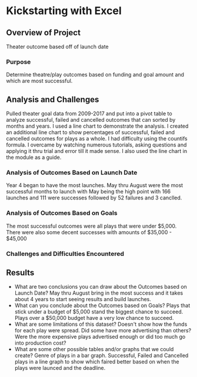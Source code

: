 # Kickstarting with Excel

## Overview of Project
Theater outcome based off of launch date
### Purpose
Determine theatre/play outcomes based on funding and goal amount and which are most successful.
## Analysis and Challenges
Pulled theater goal data from 2009-2017 and put into a pivot table to analyze successful, failed and cancelled outcomes that can sorted by months and years. I used a line chart to demonstrate the analysis. I created an additional line chart to show percentages of successful, failed and cancelled outcomes for plays as a whole. I had difficulty using the countifs formula. I overcame by watching numerous tutorials, asking questions and applying it thru trial and error till it made sense. I also used the line chart in the module as a guide.
### Analysis of Outcomes Based on Launch Date
Year 4 began to have the most launches. May thru August were the most successful months to launch with May being the high point with 166 launches and 111 were successes followed by 52 failures and 3 canclled.
### Analysis of Outcomes Based on Goals
The most successful outcomes were all plays that were under $5,000. There were also some decent successes with amounts of $35,000 - $45,000
### Challenges and Difficulties Encountered

## Results

- What are two conclusions you can draw about the Outcomes based on Launch Date?
May thru August bring in the most success and it takes about 4 years to start seeing results and build launches.
- What can you conclude about the Outcomes based on Goals?
Plays that stick under a budget of $5,000 stand the biggest chance to succeed. Plays over a $50,000 budget have a very low chance to succeed.
- What are some limitations of this dataset?
Doesn't show how the funds for each play were spread. Did some have more advertising than others? Were the more expensive plays advertised enough or did too much go into production cost?
- What are some other possible tables and/or graphs that we could create?
Genre of plays in a bar graph. Successful, Failed and Cancelled plays in a line graph to show which faired better based on when the plays were launced and the deadline.  
